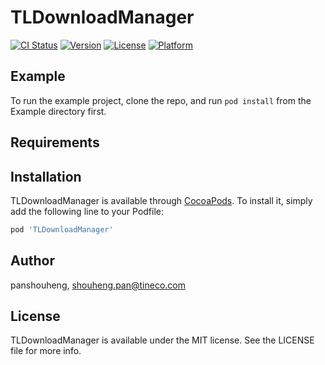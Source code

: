 # TLDownloadManager

[![CI Status](https://img.shields.io/travis/panshouheng/TLDownloadManager.svg?style=flat)](https://travis-ci.org/panshouheng/TLDownloadManager)
[![Version](https://img.shields.io/cocoapods/v/TLDownloadManager.svg?style=flat)](https://cocoapods.org/pods/TLDownloadManager)
[![License](https://img.shields.io/cocoapods/l/TLDownloadManager.svg?style=flat)](https://cocoapods.org/pods/TLDownloadManager)
[![Platform](https://img.shields.io/cocoapods/p/TLDownloadManager.svg?style=flat)](https://cocoapods.org/pods/TLDownloadManager)

## Example

To run the example project, clone the repo, and run `pod install` from the Example directory first.

## Requirements

## Installation

TLDownloadManager is available through [CocoaPods](https://cocoapods.org). To install
it, simply add the following line to your Podfile:

```ruby
pod 'TLDownloadManager'
```

## Author

panshouheng, shouheng.pan@tineco.com

## License

TLDownloadManager is available under the MIT license. See the LICENSE file for more info.
